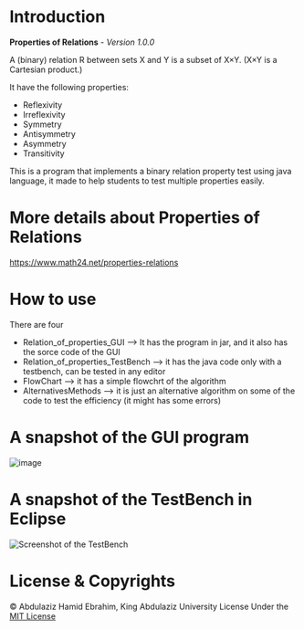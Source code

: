 

# Introduction
**Properties of Relations** - *Version 1.0.0*

A (binary) relation R between sets X and Y is a subset of X×Y.  (X×Y is a Cartesian product.) 

It have the following properties:
- Reflexivity
- Irreflexivity
- Symmetry
- Antisymmetry
- Asymmetry
- Transitivity

This is a program that implements a binary relation property test using java language, it made to help students to test multiple properties easily.
# More details about Properties of Relations
https://www.math24.net/properties-relations

# How to use
There are four 
- Relation_of_properties_GUI --> It has the program in jar, and it also has the sorce code of the GUI
- Relation_of_properties_TestBench --> it has the java code only with a testbench, can be tested in any editor 
- FlowChart --> it has a simple flowchrt of the algorithm 
- AlternativesMethods --> it is just an alternative algorithm on some of the code to test the efficiency (it might has some errors)

# A snapshot of the GUI program

![image](https://user-images.githubusercontent.com/87777192/126678174-3c3553fe-68b2-4552-8b66-3d2a36c28777.png)

# A snapshot of the TestBench in Eclipse

![Screenshot of the TestBench](https://user-images.githubusercontent.com/87777192/126678371-e642d750-0747-4776-826a-449cc3a1e1bf.png)


# License & Copyrights
© Abdulaziz Hamid Ebrahim, King Abdulaziz University
License Under the [MIT License](License)
